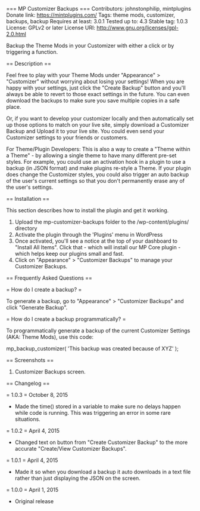 === MP Customizer Backups ===
Contributors: johnstonphilip, mintplugins
Donate link: https://mintplugins.com/
Tags: theme mods, customizer, backups, backup
Requires at least: 3.0.1
Tested up to: 4.3
Stable tag: 1.0.3
License: GPLv2 or later
License URI: http://www.gnu.org/licenses/gpl-2.0.html

Backup the Theme Mods in your Customizer with either a click or by triggering a function. 

== Description ==

Feel free to play with your Theme Mods under "Appearance" > "Customizer" without worrying about losing your settings! When you are happy with your settings, just click the "Create Backup" button and you'll always be able to revert to those exact settings in the future. You can even download the backups to make sure you save multiple copies in a safe place. 

Or, if you want to develop your customizer locally and then automatically set up those options to match on your live site, simply download a Customizer Backup and Upload it to your live site. You could even send your Customizer settings to your friends or customers.

For Theme/Plugin Developers: This is also a way to create a "Theme within a Theme" - by allowing a single theme to have many different pre-set styles. For example, you could use an activation hook in a plugin to use a backup (in JSON format) and make plugins re-style a Theme. If your plugin does change the Customizer styles, you could also trigger an auto backup of the user's current settings so that you don't permanently erase any of the user's settings.

== Installation ==

This section describes how to install the plugin and get it working.

1. Upload the mp-customizer-backups folder to the /wp-content/plugins/ directory
2. Activate the plugin through the 'Plugins' menu in WordPress
3. Once activated, you'll see a notice at the top of your dashboard to "Install All Items". Click that - which will install our MP Core plugin - which helps keep our plugins small and fast.
4. Click on "Appearance" > "Customizer Backups" to manage your Customizer Backups.

== Frequently Asked Questions ==

= How do I create a backup?  =

To generate a backup, go to "Appearance" > "Customizer Backups" and click "Generate Backup". 

= How do I create a backup programmatically?  =

To programmatically generate a backup of the current Customizer Settings (AKA: Theme Mods), use this code:

mp_backup_customizer( 'This backup was created because of XYZ' );

== Screenshots ==

1. Customizer Backups screen.

== Changelog ==

= 1.0.3 = October 8, 2015
* Made the time() stored in a variable to make sure no delays happen while code is running. This was triggering an error in some rare situations.

= 1.0.2 = April 4, 2015
* Changed text on button from "Create Customizer Backup" to the more accurate "Create/View Customizer Backups".

= 1.0.1 = April 4, 2015
* Made it so when you download a backup it auto downloads in a text file rather than just displaying the JSON on the screen.

= 1.0.0 = April 1, 2015
* Original release
